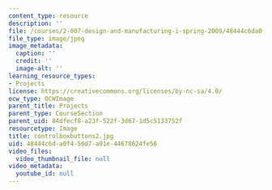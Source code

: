 ```yaml
---
content_type: resource
description: ''
file: /courses/2-007-design-and-manufacturing-i-spring-2009/48444c6da0f450d7a01e44678624fe56_controlboxbuttons2.jpg
file_type: image/jpeg
image_metadata:
  caption: ''
  credit: ''
  image-alt: ''
learning_resource_types:
- Projects
license: https://creativecommons.org/licenses/by-nc-sa/4.0/
ocw_type: OCWImage
parent_title: Projects
parent_type: CourseSection
parent_uid: 84dfecf8-a23f-522f-3d67-1d5c5133752f
resourcetype: Image
title: controlboxbuttons2.jpg
uid: 48444c6d-a0f4-50d7-a01e-44678624fe56
video_files:
  video_thumbnail_file: null
video_metadata:
  youtube_id: null
---
```

